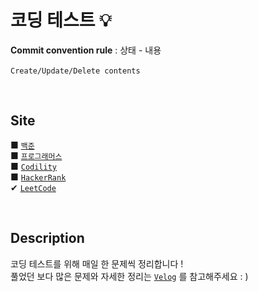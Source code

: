 # 코딩 테스트 💡

**Commit convention rule** : 상태 - 내용  
<br>
`Create/Update/Delete contents`

<br>

## Site
■ [`백준`](https://www.acmicpc.net/) <br>
■ [`프로그래머스`](https://programmers.co.kr/) <br>
■ [`Codility`](https://app.codility.com/programmers/) <br>
■ [`HackerRank`](https://www.hackerrank.com/dashboard/) <br>
✔︎ [`LeetCode`](https://leetcode.com/)

<br>

## Description
코딩 테스트를 위해 매일 한 문제씩 정리합니다 !
<br>
풀었던 보다 많은 문제와 자세한 정리는 [`Velog`](https://velog.io/@shiningcastle) 를 참고해주세요 : )
